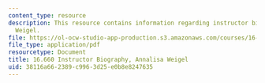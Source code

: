 ```yaml
---
content_type: resource
description: This resource contains information regarding instructor biography, Annalisa
  Weigel.
file: https://ol-ocw-studio-app-production.s3.amazonaws.com/courses/16-660j-introduction-to-lean-six-sigma-methods-january-iap-2012/38116a662389c9963d25e0b8e8247635_MIT16_660JIAP12_weigel.pdf
file_type: application/pdf
resourcetype: Document
title: 16.660 Instructor Biography, Annalisa Weigel
uid: 38116a66-2389-c996-3d25-e0b8e8247635
---
```

